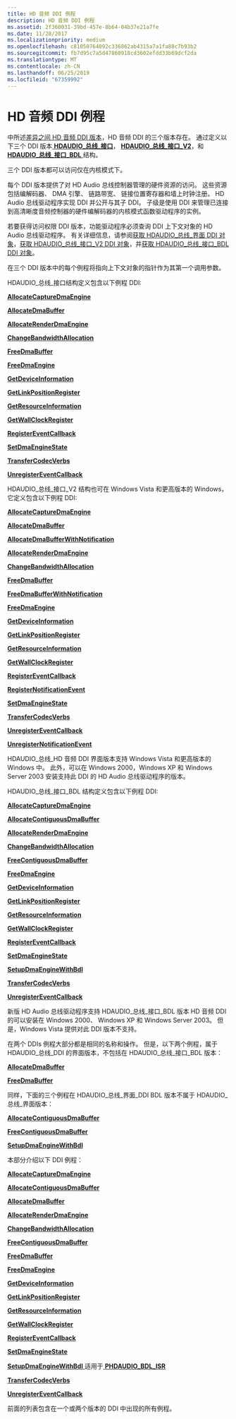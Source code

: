```yaml
---
title: HD 音频 DDI 例程
description: HD 音频 DDI 例程
ms.assetid: 2f360031-39bd-457e-8b64-04b37e21a7fe
ms.date: 11/28/2017
ms.localizationpriority: medium
ms.openlocfilehash: c81050764092c336862ab4315a7a1fa88c7b93b2
ms.sourcegitcommit: fb7d95c7a5d47860918cd3602efdd33b69dcf2da
ms.translationtype: MT
ms.contentlocale: zh-CN
ms.lasthandoff: 06/25/2019
ms.locfileid: "67359992"
---
```

# <a name="hd-audio-ddi-routines"></a>HD 音频 DDI 例程


中所述[差异之间 HD 音频 DDI 版本](https://docs.microsoft.com/windows-hardware/drivers/audio/differences-between-the-hd-audio-ddi-versions)，HD 音频 DDI 的三个版本存在。 通过定义以下三个 DDI 版本[ **HDAUDIO\_总线\_接口**](https://docs.microsoft.com/windows-hardware/drivers/ddi/content/hdaudio/ns-hdaudio-_hdaudio_bus_interface)， [ **HDAUDIO\_总线\_接口\_V2**](https://docs.microsoft.com/windows-hardware/drivers/ddi/content/hdaudio/ns-hdaudio-_hdaudio_bus_interface_v2)，和[ **HDAUDIO\_总线\_接口\_BDL** ](https://docs.microsoft.com/windows-hardware/drivers/ddi/content/hdaudio/ns-hdaudio-_hdaudio_bus_interface_bdl)结构。

三个 DDI 版本都可以访问仅在内核模式下。

每个 DDI 版本提供了对 HD Audio 总线控制器管理的硬件资源的访问。 这些资源包括编解码器、 DMA 引擎、 链路带宽、 链接位置寄存器和墙上时钟注册。 HD Audio 总线驱动程序实现 DDI 并公开与其子 DDI。 子级是使用 DDI 来管理已连接到高清晰度音频控制器的硬件编解码器的内核模式函数驱动程序的实例。

若要获得访问权限 DDI 版本，功能驱动程序必须查询 DDI 上下文对象的 HD Audio 总线驱动程序。 有关详细信息，请参阅[获取 HDAUDIO\_总线\_界面 DDI 对象](https://docs.microsoft.com/windows-hardware/drivers/audio/obtaining-an-hdaudio-bus-interface-ddi-object)，[获取 HDAUDIO\_总线\_接口\_V2 DDI 对象](https://docs.microsoft.com/windows-hardware/drivers/audio/obtaining-an-hdaudio-bus-interface-v2-ddi-object)，并[获取 HDAUDIO\_总线\_接口\_BDL DDI 对象](https://docs.microsoft.com/windows-hardware/drivers/audio/obtaining-an-hdaudio-bus-interface-bdl-ddi-object)。

在三个 DDI 版本中的每个例程将指向上下文对象的指针作为其第一个调用参数。

HDAUDIO\_总线\_接口结构定义包含以下例程 DDI:

[**AllocateCaptureDmaEngine**](https://docs.microsoft.com/windows-hardware/drivers/ddi/content/hdaudio/nc-hdaudio-pallocate_capture_dma_engine)

[**AllocateDmaBuffer**](https://docs.microsoft.com/windows-hardware/drivers/ddi/content/hdaudio/nc-hdaudio-pallocate_dma_buffer)

[**AllocateRenderDmaEngine**](https://docs.microsoft.com/windows-hardware/drivers/ddi/content/hdaudio/nc-hdaudio-pallocate_render_dma_engine)

[**ChangeBandwidthAllocation**](https://docs.microsoft.com/windows-hardware/drivers/ddi/content/hdaudio/nc-hdaudio-pchange_bandwidth_allocation)

[**FreeDmaBuffer**](https://docs.microsoft.com/windows-hardware/drivers/ddi/content/hdaudio/nc-hdaudio-pfree_dma_buffer)

[**FreeDmaEngine**](https://docs.microsoft.com/windows-hardware/drivers/ddi/content/hdaudio/nc-hdaudio-pfree_dma_engine)

[**GetDeviceInformation**](https://docs.microsoft.com/windows-hardware/drivers/ddi/content/hdaudio/nc-hdaudio-pget_device_information)

[**GetLinkPositionRegister**](https://docs.microsoft.com/windows-hardware/drivers/ddi/content/hdaudio/nc-hdaudio-pget_link_position_register)

[**GetResourceInformation**](https://docs.microsoft.com/windows-hardware/drivers/ddi/content/hdaudio/nc-hdaudio-pget_resource_information)

[**GetWallClockRegister**](https://docs.microsoft.com/windows-hardware/drivers/ddi/content/hdaudio/nc-hdaudio-pget_wall_clock_register)

[**RegisterEventCallback**](https://docs.microsoft.com/windows-hardware/drivers/ddi/content/hdaudio/nc-hdaudio-pregister_event_callback)

[**SetDmaEngineState**](https://docs.microsoft.com/windows-hardware/drivers/ddi/content/hdaudio/nc-hdaudio-pset_dma_engine_state)

[**TransferCodecVerbs**](https://docs.microsoft.com/windows-hardware/drivers/ddi/content/hdaudio/nc-hdaudio-ptransfer_codec_verbs)

[**UnregisterEventCallback**](https://docs.microsoft.com/windows-hardware/drivers/ddi/content/hdaudio/nc-hdaudio-punregister_event_callback)

HDAUDIO\_总线\_接口\_V2 结构也可在 Windows Vista 和更高版本的 Windows，它定义包含以下例程 DDI:

[**AllocateCaptureDmaEngine**](https://docs.microsoft.com/windows-hardware/drivers/ddi/content/hdaudio/nc-hdaudio-pallocate_capture_dma_engine)

[**AllocateDmaBuffer**](https://docs.microsoft.com/windows-hardware/drivers/ddi/content/hdaudio/nc-hdaudio-pallocate_dma_buffer)

[**AllocateDmaBufferWithNotification**](https://docs.microsoft.com/windows-hardware/drivers/ddi/content/hdaudio/nc-hdaudio-pallocate_dma_buffer_with_notification)

[**AllocateRenderDmaEngine**](https://docs.microsoft.com/windows-hardware/drivers/ddi/content/hdaudio/nc-hdaudio-pallocate_render_dma_engine)

[**ChangeBandwidthAllocation**](https://docs.microsoft.com/windows-hardware/drivers/ddi/content/hdaudio/nc-hdaudio-pchange_bandwidth_allocation)

[**FreeDmaBuffer**](https://docs.microsoft.com/windows-hardware/drivers/ddi/content/hdaudio/nc-hdaudio-pfree_dma_buffer)

[**FreeDmaBufferWithNotification**](https://docs.microsoft.com/windows-hardware/drivers/ddi/content/hdaudio/nc-hdaudio-pfree_dma_buffer_with_notification)

[**FreeDmaEngine**](https://docs.microsoft.com/windows-hardware/drivers/ddi/content/hdaudio/nc-hdaudio-pfree_dma_engine)

[**GetDeviceInformation**](https://docs.microsoft.com/windows-hardware/drivers/ddi/content/hdaudio/nc-hdaudio-pget_device_information)

[**GetLinkPositionRegister**](https://docs.microsoft.com/windows-hardware/drivers/ddi/content/hdaudio/nc-hdaudio-pget_link_position_register)

[**GetResourceInformation**](https://docs.microsoft.com/windows-hardware/drivers/ddi/content/hdaudio/nc-hdaudio-pget_resource_information)

[**GetWallClockRegister**](https://docs.microsoft.com/windows-hardware/drivers/ddi/content/hdaudio/nc-hdaudio-pget_wall_clock_register)

[**RegisterEventCallback**](https://docs.microsoft.com/windows-hardware/drivers/ddi/content/hdaudio/nc-hdaudio-pregister_event_callback)

[**RegisterNotificationEvent**](https://docs.microsoft.com/windows-hardware/drivers/ddi/content/hdaudio/nc-hdaudio-pregister_notification_event)

[**SetDmaEngineState**](https://docs.microsoft.com/windows-hardware/drivers/ddi/content/hdaudio/nc-hdaudio-pset_dma_engine_state)

[**TransferCodecVerbs**](https://docs.microsoft.com/windows-hardware/drivers/ddi/content/hdaudio/nc-hdaudio-ptransfer_codec_verbs)

[**UnregisterEventCallback**](https://docs.microsoft.com/windows-hardware/drivers/ddi/content/hdaudio/nc-hdaudio-punregister_event_callback)

[**UnregisterNotificationEvent**](https://docs.microsoft.com/windows-hardware/drivers/ddi/content/hdaudio/nc-hdaudio-punregister_notification_event)

HDAUDIO\_总线\_HD 音频 DDI 界面版本支持 Windows Vista 和更高版本的 Windows 中。 此外，可以在 Windows 2000，Windows XP 和 Windows Server 2003 安装支持此 DDI 的 HD Audio 总线驱动程序的版本。

HDAUDIO\_总线\_接口\_BDL 结构定义包含以下例程 DDI:

[**AllocateCaptureDmaEngine**](https://docs.microsoft.com/windows-hardware/drivers/ddi/content/hdaudio/nc-hdaudio-pallocate_capture_dma_engine)

[**AllocateContiguousDmaBuffer**](https://docs.microsoft.com/windows-hardware/drivers/ddi/content/hdaudio/nc-hdaudio-pallocate_contiguous_dma_buffer)

[**AllocateRenderDmaEngine**](https://docs.microsoft.com/windows-hardware/drivers/ddi/content/hdaudio/nc-hdaudio-pallocate_render_dma_engine)

[**ChangeBandwidthAllocation**](https://docs.microsoft.com/windows-hardware/drivers/ddi/content/hdaudio/nc-hdaudio-pchange_bandwidth_allocation)

[**FreeContiguousDmaBuffer**](https://docs.microsoft.com/windows-hardware/drivers/ddi/content/hdaudio/nc-hdaudio-pfree_contiguous_dma_buffer)

[**FreeDmaEngine**](https://docs.microsoft.com/windows-hardware/drivers/ddi/content/hdaudio/nc-hdaudio-pfree_dma_engine)

[**GetDeviceInformation**](https://docs.microsoft.com/windows-hardware/drivers/ddi/content/hdaudio/nc-hdaudio-pget_device_information)

[**GetLinkPositionRegister**](https://docs.microsoft.com/windows-hardware/drivers/ddi/content/hdaudio/nc-hdaudio-pget_link_position_register)

[**GetResourceInformation**](https://docs.microsoft.com/windows-hardware/drivers/ddi/content/hdaudio/nc-hdaudio-pget_resource_information)

[**GetWallClockRegister**](https://docs.microsoft.com/windows-hardware/drivers/ddi/content/hdaudio/nc-hdaudio-pget_wall_clock_register)

[**RegisterEventCallback**](https://docs.microsoft.com/windows-hardware/drivers/ddi/content/hdaudio/nc-hdaudio-pregister_event_callback)

[**SetDmaEngineState**](https://docs.microsoft.com/windows-hardware/drivers/ddi/content/hdaudio/nc-hdaudio-pset_dma_engine_state)

[**SetupDmaEngineWithBdl**](https://docs.microsoft.com/windows-hardware/drivers/ddi/content/hdaudio/nc-hdaudio-psetup_dma_engine_with_bdl)

[**TransferCodecVerbs**](https://docs.microsoft.com/windows-hardware/drivers/ddi/content/hdaudio/nc-hdaudio-ptransfer_codec_verbs)

[**UnregisterEventCallback**](https://docs.microsoft.com/windows-hardware/drivers/ddi/content/hdaudio/nc-hdaudio-punregister_event_callback)

新版 HD Audio 总线驱动程序支持 HDAUDIO\_总线\_接口\_BDL 版本 HD 音频 DDI 的可以安装在 Windows 2000、 Windows XP 和 Windows Server 2003。 但是，Windows Vista 提供对此 DDI 版本不支持。

在两个 DDIs 例程大部分都是相同的名称和操作。 但是，以下两个例程，属于 HDAUDIO\_总线\_DDI 的界面版本，不包括在 HDAUDIO\_总线\_接口\_BDL 版本：

[**AllocateDmaBuffer**](https://docs.microsoft.com/windows-hardware/drivers/ddi/content/hdaudio/nc-hdaudio-pallocate_dma_buffer)

[**FreeDmaBuffer**](https://docs.microsoft.com/windows-hardware/drivers/ddi/content/hdaudio/nc-hdaudio-pfree_dma_buffer)

同样，下面的三个例程在 HDAUDIO\_总线\_界面\_DDI BDL 版本不属于 HDAUDIO\_总线\_界面版本：

[**AllocateContiguousDmaBuffer**](https://docs.microsoft.com/windows-hardware/drivers/ddi/content/hdaudio/nc-hdaudio-pallocate_contiguous_dma_buffer)

[**FreeContiguousDmaBuffer**](https://docs.microsoft.com/windows-hardware/drivers/ddi/content/hdaudio/nc-hdaudio-pfree_contiguous_dma_buffer)

[**SetupDmaEngineWithBdl**](https://docs.microsoft.com/windows-hardware/drivers/ddi/content/hdaudio/nc-hdaudio-psetup_dma_engine_with_bdl)

本部分介绍以下 DDI 例程：

[**AllocateCaptureDmaEngine**](https://docs.microsoft.com/windows-hardware/drivers/ddi/content/hdaudio/nc-hdaudio-pallocate_capture_dma_engine)

[**AllocateContiguousDmaBuffer**](https://docs.microsoft.com/windows-hardware/drivers/ddi/content/hdaudio/nc-hdaudio-pallocate_contiguous_dma_buffer)

[**AllocateDmaBuffer**](https://docs.microsoft.com/windows-hardware/drivers/ddi/content/hdaudio/nc-hdaudio-pallocate_dma_buffer)

[**AllocateRenderDmaEngine**](https://docs.microsoft.com/windows-hardware/drivers/ddi/content/hdaudio/nc-hdaudio-pallocate_render_dma_engine)

[**ChangeBandwidthAllocation**](https://docs.microsoft.com/windows-hardware/drivers/ddi/content/hdaudio/nc-hdaudio-pchange_bandwidth_allocation)

[**FreeContiguousDmaBuffer**](https://docs.microsoft.com/windows-hardware/drivers/ddi/content/hdaudio/nc-hdaudio-pfree_contiguous_dma_buffer)

[**FreeDmaBuffer**](https://docs.microsoft.com/windows-hardware/drivers/ddi/content/hdaudio/nc-hdaudio-pfree_dma_buffer)

[**FreeDmaEngine**](https://docs.microsoft.com/windows-hardware/drivers/ddi/content/hdaudio/nc-hdaudio-pfree_dma_engine)

[**GetDeviceInformation**](https://docs.microsoft.com/windows-hardware/drivers/ddi/content/hdaudio/nc-hdaudio-pget_device_information)

[**GetLinkPositionRegister**](https://docs.microsoft.com/windows-hardware/drivers/ddi/content/hdaudio/nc-hdaudio-pget_link_position_register)

[**GetResourceInformation**](https://docs.microsoft.com/windows-hardware/drivers/ddi/content/hdaudio/nc-hdaudio-pget_resource_information)

[**GetWallClockRegister**](https://docs.microsoft.com/windows-hardware/drivers/ddi/content/hdaudio/nc-hdaudio-pget_wall_clock_register)

[**RegisterEventCallback**](https://docs.microsoft.com/windows-hardware/drivers/ddi/content/hdaudio/nc-hdaudio-pregister_event_callback)

[**SetDmaEngineState**](https://docs.microsoft.com/windows-hardware/drivers/ddi/content/hdaudio/nc-hdaudio-pset_dma_engine_state)

[**SetupDmaEngineWithBdl** ](https://docs.microsoft.com/windows-hardware/drivers/ddi/content/hdaudio/nc-hdaudio-psetup_dma_engine_with_bdl)适用于[ **PHDAUDIO\_BDL\_ISR**](https://docs.microsoft.com/windows-hardware/drivers/ddi/content/hdaudio/nc-hdaudio-phdaudio_bdl_isr)

[**TransferCodecVerbs**](https://docs.microsoft.com/windows-hardware/drivers/ddi/content/hdaudio/nc-hdaudio-ptransfer_codec_verbs)

[**UnregisterEventCallback**](https://docs.microsoft.com/windows-hardware/drivers/ddi/content/hdaudio/nc-hdaudio-punregister_event_callback)

前面的列表包含在一个或两个版本的 DDI 中出现的所有例程。

 

 





